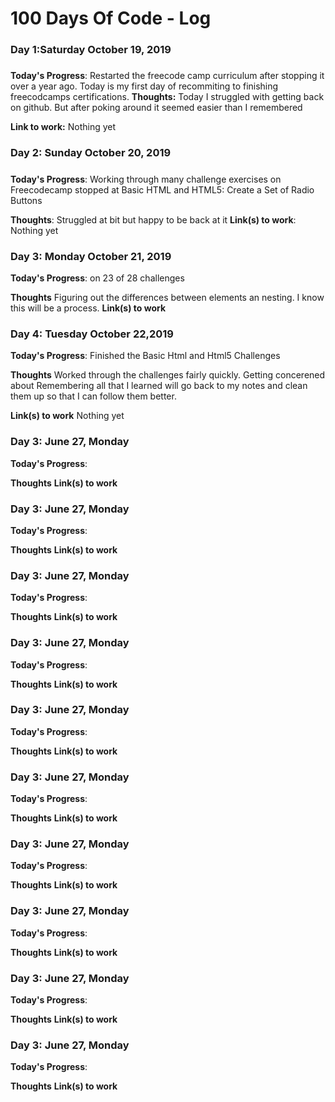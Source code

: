 # 100 Days Of Code - Log

### Day 1:Saturday October 19, 2019
##### 

**Today's Progress**: Restarted the freecode camp curriculum after stopping it over a year ago. Today is my first day of recommiting to finishing freecodcamps certifications. 
**Thoughts:** Today I struggled with getting back on github. But after poking around it seemed easier than I remembered

**Link to work:** Nothing yet 

### Day 2: Sunday October 20, 2019 
#####

**Today's Progress**: Working through many challenge exercises on Freecodecamp stopped at Basic HTML and HTML5: Create a Set of Radio Buttons

**Thoughts**: Struggled at bit but happy to be back at it 
**Link(s) to work**: Nothing yet 


### Day 3: Monday October 21, 2019

**Today's Progress**: on 23 of 28 challenges 

**Thoughts** Figuring out the differences between elements an nesting. I know this will be a process. 
**Link(s) to work**



### Day 4: Tuesday October 22,2019

**Today's Progress**: Finished the Basic Html and Html5 Challenges 

**Thoughts** Worked through the challenges fairly quickly. Getting concerened about Remembering all that I learned will go back to my notes and clean them up so that I can follow them better. 

**Link(s) to work** Nothing yet



### Day 3: June 27, Monday

**Today's Progress**: 

**Thoughts** 
**Link(s) to work**



### Day 3: June 27, Monday

**Today's Progress**: 

**Thoughts** 
**Link(s) to work**



### Day 3: June 27, Monday

**Today's Progress**: 

**Thoughts** 
**Link(s) to work**



### Day 3: June 27, Monday

**Today's Progress**: 

**Thoughts** 
**Link(s) to work**



### Day 3: June 27, Monday

**Today's Progress**: 

**Thoughts** 
**Link(s) to work**



### Day 3: June 27, Monday

**Today's Progress**: 

**Thoughts** 
**Link(s) to work**



### Day 3: June 27, Monday

**Today's Progress**: 

**Thoughts** 
**Link(s) to work**



### Day 3: June 27, Monday

**Today's Progress**: 

**Thoughts** 
**Link(s) to work**



### Day 3: June 27, Monday

**Today's Progress**: 

**Thoughts** 
**Link(s) to work**



### Day 3: June 27, Monday

**Today's Progress**: 

**Thoughts** 
**Link(s) to work**
